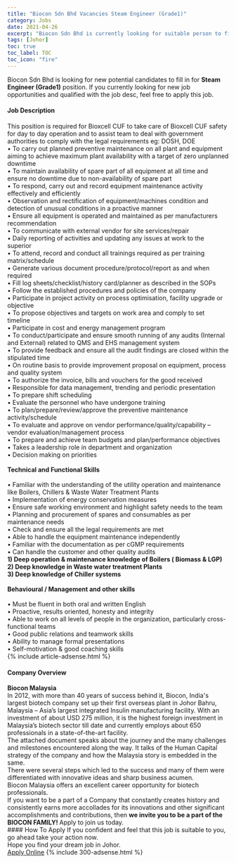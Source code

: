 ```yaml
---
title: "Biocon Sdn Bhd Vacancies Steam Engineer (Grade1)" 
category: Jobs 
date: 2021-04-26 
excerpt: "Biocon Sdn Bhd is currently looking for suitable person to fill in the Steam Engineer (Grade1) which based in Johor" 
tags: [Johor] 
toc: true 
toc_label: TOC 
toc_icon: "fire" 
--- 
```


<p>Biocon Sdn Bhd is looking for new potential candidates to fill in for <b>Steam Engineer (Grade1)</b> position. If you currently looking for new job opportunities and qualified with the job desc, feel free to apply this job.
</p><div><div><h4>Job Description</h4></div><div><div><span><div><div><div>This position is required for Bioxcell CUF to take care of Bioxcell CUF safety for day to day operation and to assist team to deal with government authorities to comply with the legal requirements eg: DOSH, DOE</div><div>&#8226; To carry out planned preventive maintenance on all plant and equipment aiming to achieve maximum plant availability with a target of zero unplanned downtime<br>&#8226; To maintain availability of spare part of all equipment at all time and ensure no downtime due to non-availability of spare part<br>&#8226; To respond, carry out and record equipment maintenance activity effectively and efficiently<br>&#8226; Observation and rectification of equipment/machines condition and detection of unusual conditions in a proactive manner<br>&#8226; Ensure all equipment is operated and maintained as per manufacturers recommendation<br>&#8226; To communicate with external vendor for site services/repair<br>&#8226; Daily reporting of activities and updating any issues at work to the superior<br>&#8226; To attend, record and conduct all trainings required as per training matrix/schedule<br>&#8226; Generate various document procedure/protocol/report as and when required<br>&#8226; Fill log sheets/checklist/history card/planner as described in the SOPs<br>&#8226; Follow the established procedures and policies of the company<br>&#8226; Participate in project activity on process optimisation, facility upgrade or objective<br>&#8226; To propose objectives and targets on work area and comply to set timeline<br>&#8226; Participate in cost and energy management program<br>&#8226; To conduct/participate and ensure smooth running of any audits (Internal and External) related to QMS and EHS management system<br>&#8226; To provide feedback and ensure all the audit findings are closed within the stipulated time<br>&#8226; On routine basis to provide improvement proposal on equipment, process and quality system<br>&#8226; To authorize the invoice, bills and vouchers for the good received<br>&#8226; Responsible for data management, trending and periodic presentation<br>&#8226; To prepare shift scheduling<br>&#8226; Evaluate the personnel who have undergone training<br>&#8226; To plan/prepare/review/approve the preventive maintenance activity/schedule<br>&#8226; To evaluate and approve on vendor performance/quality/capability &#8211; vendor evaluation/management process<br>&#8226; To prepare and achieve team budgets and plan/performance objectives<br>&#8226; Takes a leadership role in department and organization<br>&#8226; Decision making on priorities</div><div><br><strong>Technical and Functional Skills</strong></div><div><br>&#8226; Familiar with the understanding of the utility operation and maintenance like Boilers, Chillers &amp; Waste Water Treatment Plants<br>&#8226; Implementation of energy conservation measures<br>&#8226; Ensure safe working environment and highlight safety needs to the team<br>&#8226; Planning and procurement of spares and consumables as per maintenance needs<br>&#8226; Check and ensure all the legal requirements are met<br>&#8226; Able to handle the equipment maintenance independently<br>&#8226; Familiar with the documentation as per cGMP requirements<br>&#8226; Can handle the customer and other quality audits</div><div><strong>1) Deep operation &amp; maintenance knowledge of Boilers ( Biomass &amp; LGP)<br>2) Deep knowledge in Waste water treatment Plants<br>3) Deep knowledge of Chiller systems</strong></div><div><br><strong>Behavioural / Management and other skills</strong></div><div><br>&#8226; Must be fluent in both oral and written English<br>&#8226; Proactive, results oriented, honesty and integrity<br>&#8226; Able to work on all levels of people in the organization, particularly cross-functional teams<br>&#8226; Good public relations and teamwork skills<br>&#8226; Ability to manage formal presentations<br>&#8226; Self-motivation &amp; good coaching skills</div></div></div></span></div></div></div> 
{% include article-adsense.html %} 
<div><div><h4>Company Overview</h4></div><div><div><span><div><div>
<strong>Biocon Malaysia</strong></div>
<div>
	In 2012, with more than 40 years of success behind it, Biocon, India's largest biotech company set up their first overseas plant in Johor Bahru, Malaysia &#8211; Asia&#8217;s largest integrated Insulin manufacturing facility. With an investment of about USD 275 million, it is the highest foreign investment in Malaysia&#8217;s biotech sector till date and currently employs about 650 professionals in a state-of-the-art facility.<br>
	The attached document speaks about the journey and the many challenges and milestones encountered along the way. It talks of the Human Capital strategy of the company and how the Malaysia story is embedded in the same.<br>
	There were several steps which led to the success and many of them were differentiated with innovative ideas and sharp business acumen.</div>
<div>
	Biocon Malaysia offers an excellent career opportunity for biotech professionals.</div>
<div>
	If you want to be a part of a Company that constantly creates history and consistently earns more accollades for its innovations and other significant accomplishments and contributions, then <strong>we invite you to be a part of the BIOCON FAMILY! </strong>Apply to join us today.</div></div></span></div></div></div> 
#### How To Apply 
If you confident and feel that this job is suitable to you, go ahead take your action now. <br/> 
Hope you find your dream job in Johor. <br/> 
<a href="https://www.jobstreet.com.my/en/job/steam-engineer-grade1-4548168?jobId=jobstreet-my-job-4548168&" class="btn btn--info" target="_blank" rel="nofollow noopenner">Apply Online</a> 
{% include 300-adsense.html %} 